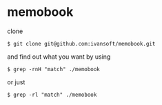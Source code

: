 # memobook

clone

```
$ git clone git@github.com:ivansoft/memobook.git
```

and find out what you want by using

```
$ grep -rnH "match" ./memobook
```

or just

```
$ grep -rl "match" ./memobook
```